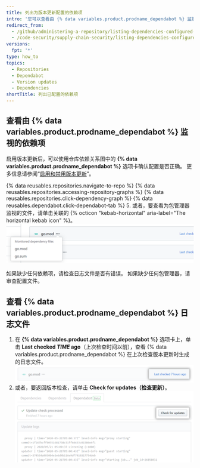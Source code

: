```yaml
---
title: 列出为版本更新配置的依赖项
intro: '您可以查看由 {% data variables.product.prodname_dependabot %} 监视更新的依赖项。'
redirect_from:
  - /github/administering-a-repository/listing-dependencies-configured-for-version-updates
  - /code-security/supply-chain-security/listing-dependencies-configured-for-version-updates
versions:
  fpt: '*'
type: how_to
topics:
  - Repositories
  - Dependabot
  - Version updates
  - Dependencies
shortTitle: 列出已配置的依赖项
---
```


## 查看由 {% data variables.product.prodname_dependabot %} 监视的依赖项

启用版本更新后，可以使用仓库依赖关系图中的 **{% data variables.product.prodname_dependabot %}** 选项卡确认配置是否正确。 更多信息请参阅“[启用和禁用版本更新](/github/administering-a-repository/enabling-and-disabling-version-updates)”。

{% data reusables.repositories.navigate-to-repo %}
{% data reusables.repositories.accessing-repository-graphs %}
{% data reusables.repositories.click-dependency-graph %}
{% data reusables.dependabot.click-dependabot-tab %}
5. 或者，要查看为包管理器监视的文件，请单击关联的 {% octicon "kebab-horizontal" aria-label="The horizontal kebab icon" %}。 ![受监视的依赖项文件](/assets/images/help/dependabot/monitored-dependency-files.png)

如果缺少任何依赖项，请检查日志文件是否有错误。 如果缺少任何包管理器，请审查配置文件。

## 查看 {% data variables.product.prodname_dependabot %} 日志文件

1. 在 **{% data variables.product.prodname_dependabot %}** 选项卡上，单击 **Last checked *TIME* ago**（上次检查时间以前），查看 {% data variables.product.prodname_dependabot %} 在上次检查版本更新时生成的日志文件。 ![查看日志文件](/assets/images/help/dependabot/last-checked-link.png)
2. 或者，要返回版本检查，请单击 **Check for updates（检查更新）**。 ![检查更新](/assets/images/help/dependabot/check-for-updates.png)
